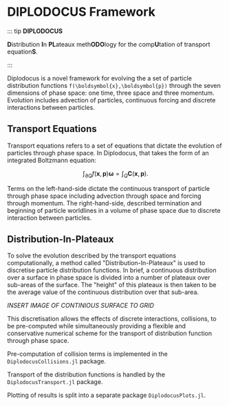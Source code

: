 # DIPLODOCUS Framework

::: tip **DIPLODOCUS**

**D**istribution **I**n **PL**ateaux meth**ODO**logy for the comp**U**tation of transport equation**S**.

:::

Diplodocus is a novel framework for evolving the a set of particle distribution functions ``f(\boldsymbol{x},\boldsymbol{p})`` through the seven dimensions of phase space: one time, three space and three momentum. Evolution includes advection of particles, continuous forcing and discrete interactions between particles.   

## Transport Equations
Transport equations refers to a set of equations that dictate the evolution of particles through phase space. In Diplodocus, that takes the form of an integrated Boltzmann equation: 
```math
\int_{\partial Q} f(\boldsymbol{x},\boldsymbol{p}) \boldsymbol{\omega} = \int_{Q} \boldsymbol{C}(\boldsymbol{x},\boldsymbol{p}).
```
Terms on the left-hand-side dictate the continuous transport of particle through phase space including advection through space and forcing through momentum. The right-hand-side, described termination and beginning of particle worldlines in a volume of phase space due to discrete interaction between particles. 

## Distribution-In-Plateaux
To solve the evolution described by the transport equations computationally, a method called "Distribution-In-Plateaux" is used to discretise particle distribution functions. In brief, a continuous distribution over a surface in phase space is divided into a number of plateaux over sub-areas of the surface. The "height" of this plateaux is then taken to be the average value of the continuous distribution over that sub-area. 

*INSERT IMAGE OF CONTINIOUS SURFACE TO GRID*

This discretisation allows the effects of discrete interactions, collisions, to be pre-computed while simultaneously providing a flexible and conservative numerical scheme for the transport of distribution function through phase space. 

Pre-computation of collision terms is implemented in the `DiplodocusCollisions.jl` package. 

Transport of the distribution functions is handled by the `DiplodocusTransport.jl` package.

Plotting of results is split into a separate package `DiplodocusPlots.jl`.

